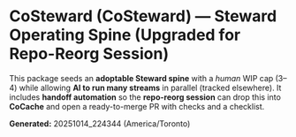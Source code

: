 # CoSteward (CoSteward) — Steward Operating Spine (Upgraded for Repo-Reorg Session)

This package seeds an **adoptable Steward spine** with a *human* WIP cap (3–4) while allowing **AI to run many streams** in parallel (tracked elsewhere). 
It includes **handoff automation** so the **repo-reorg session** can drop this into **CoCache** and open a ready-to-merge PR with checks and a checklist.

**Generated:** 20251014_224344 (America/Toronto)


